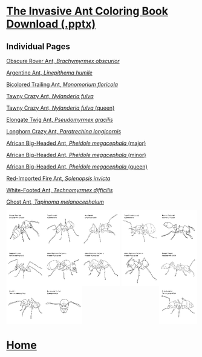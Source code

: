 
# [The Invasive Ant Coloring Book Download (.pptx)](Invasive_Ant_Coloring_book.pptx)

## Individual Pages
[Obscure Rover Ant, *Brachymyrmex obscurior*](B_obscurior.JPG)

[Argentine Ant, *Linepithema humile*](L_humile.JPG)

[Bicolored Trailing Ant, *Monomorium floricola*](M_floricola.JPG)

[Tawny Crazy Ant, *Nylanderia fulva*](N_fulva.JPG)

[Tawny Crazy Ant, *Nylanderia fulva* (queen)](N_fulva_queen.JPG)

[Elongate Twig Ant, *Pseudomyrmex gracilis*](P_gracilis.JPG)

[Longhorn Crazy Ant, *Paratrechina longicornis*](P_longicornis.JPG)

[African Big-Headed Ant, *Pheidole megacephala* (major)](P_megacephala_major.JPG)

[African Big-Headed Ant, *Pheidole megacephala* (minor)](P_megacephala_minor.JPG)

[African Big-Headed Ant, *Pheidole megacephala* (queen)](P_megacephala_queen.JPG)

[Red-Imported Fire Ant, *Solenopsis invicta*](S_invicta.JPG)

[White-Footed Ant, *Technomyrmex difficilis*](T_difficilis.JPG)

[Ghost Ant, *Tapinoma melanocephalum*](T_melanocephalum.JPG)

<img align="left" width="100" height="100" src="B_obscurior.JPG"> 
<img align="middle" width="100" height="100" src="L_humile.JPG"> 
<img align="right" width="100" height="100" src="M_floricola.JPG">
<img align="left" width="100" height="100" src="N_fulva.JPG"> 
<img align="middle" width="100" height="100" src="N_fulva_queen.JPG"> 
<img align="right" width="100" height="100" src="P_gracilis.JPG">
<img align="left" width="100" height="100" src="P_longicornis.JPG"> 
<img align="middle" width="100" height="100" src="P_megacephala_major.JPG"> 
<img align="right" width="100" height="100" src="P_megacephala_minor.JPG">
<img align="left" width="100" height="100" src="P_megacephala_queen.JPG"> 
<img align="middle" width="100" height="100" src="S_invicta.JPG"> 
<img align="right" width="100" height="100" src="T_difficilis.JPG">
<img align="left" width="100" height="100" src="T_melanocephalum.JPG">

# [Home](https://jlwilliants.github.io/)
